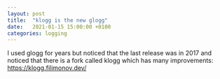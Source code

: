 ```yaml
---
layout: post
title:  "klogg is the new glogg"
date:   2021-01-15 15:00:00 +0100
categories: logging
---
```


I used glogg for years but noticed that the last release was in 2017 and noticed that there is a fork called klogg which has many improvements:
https://klogg.filimonov.dev/
